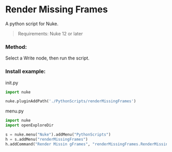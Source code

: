 # Render Missing Frames

A python script for Nuke.

> Requirements: Nuke 12 or later

### Method:

Select a Write node, then run the script.

### Install example:

init.py

```python
import nuke

nuke.pluginAddPath('./PythonScripts/renderMissingFrames')
```

menu.py

```python
import nuke
import openExploreDir

s = nuke.menu("Nuke").addMenu("PythonScripts")
h = s.addMenu("renderMissingFrames")
h.addCommand("Render Missin gFrames", "renderMissingFrames.RenderMissingFrames()")
```

